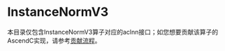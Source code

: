 # InstanceNormV3

本目录仅包含InstanceNormV3算子对应的aclnn接口；如您想要贡献该算子的AscendC实现，请参考[贡献流程](../../CONTRIBUTING.md)。